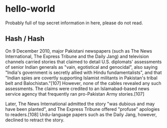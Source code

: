 # hello-world
Probably full of top secret information in here, please do not read.

## Hash / Hash ##

On 9 December 2010, major Pakistani newspapers (such as The News International, The Express Tribune and the Daily Jang) and television channels carried stories that claimed to detail U.S. diplomats' assessments of senior Indian generals as "vain, egotistical and genocidal", also saying "India's government is secretly allied with Hindu fundamentalists", and that "Indian spies are covertly supporting Islamist militants in Pakistan's tribal belt and Balochistan."[107] However, none of the cables revealed any such assessments. The claims were credited to an Islamabad-based news service agency that frequently ran pro-Pakistan Army stories.[107]

Later, The News International admitted the story "was dubious and may have been planted", and The Express Tribune offered "profuse" apologies to readers.[108] Urdu-language papers such as the Daily Jang, however, declined to retract the story.
